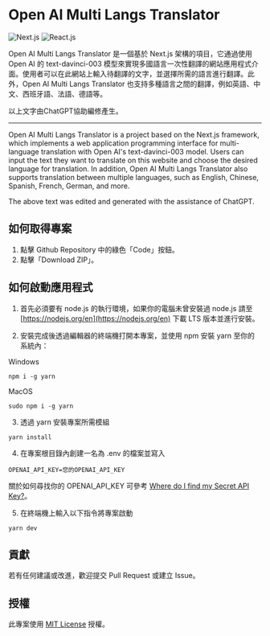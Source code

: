# Open AI Multi Langs Translator

![Next.js](https://camo.githubusercontent.com/b7395b00d152dc8f19cec61f582369bd580e31b8ed93d34646ec43aa675baa7c/68747470733a2f2f696d672e736869656c64732e696f2f62616467652f4e6578742d626c61636b3f7374796c653d666f722d7468652d6261646765266c6f676f3d6e6578742e6a73266c6f676f436f6c6f723d7768697465)
![React.js](https://camo.githubusercontent.com/ab4c3c731a174a63df861f7b118d6c8a6c52040a021a552628db877bd518fe84/68747470733a2f2f696d672e736869656c64732e696f2f62616467652f72656163742d2532333230323332612e7376673f7374796c653d666f722d7468652d6261646765266c6f676f3d7265616374266c6f676f436f6c6f723d253233363144414642)

Open AI Multi Langs Translator 是一個基於 Next.js 架構的項目，它通過使用 Open AI 的 text-davinci-003 模型來實現多國語言一次性翻譯的網站應用程式介面。使用者可以在此網站上輸入待翻譯的文字，並選擇所需的語言進行翻譯。此外，Open AI Multi Langs Translator 也支持多種語言之間的翻譯，例如英語、中文、西班牙語、法語、德語等。

以上文字由ChatGPT協助編修產生。

----

Open AI Multi Langs Translator is a project based on the Next.js framework, which implements a web application programming interface for multi-language translation with Open AI's text-davinci-003 model. Users can input the text they want to translate on this website and choose the desired language for translation. In addition, Open AI Multi Langs Translator also supports translation between multiple languages, such as English, Chinese, Spanish, French, German, and more.

The above text was edited and generated with the assistance of ChatGPT.

## 如何取得專案

1. 點擊 Github Repository 中的綠色「Code」按鈕。
2. 點擊「Download ZIP」。

## 如何啟動應用程式

1. 首先必須要有 node.js 的執行環境，如果你的電腦未曾安裝過 node.js 請至 [https://nodejs.org/en](https://nodejs.org/en) 下載 LTS 版本並進行安裝。

2. 安裝完成後透過編輯器的終端機打開本專案，並使用 npm 安裝 yarn 至你的系統內：

Windows
```
npm i -g yarn
```

MacOS
```
sudo npm i -g yarn
```

3. 透過 yarn 安裝專案所需模組

```
yarn install
```

4. 在專案根目錄內創建一名為 .env 的檔案並寫入 

```
OPENAI_API_KEY=您的OPENAI_API_KEY
```

關於如何尋找你的 OPENAI_API_KEY 可參考 [Where do I find my Secret API Key?](https://help.openai.com/en/articles/4936850-where-do-i-find-my-secret-api-key)。

5. 在終端機上輸入以下指令將專案啟動

```
yarn dev
```

## 貢獻

若有任何建議或改進，歡迎提交 Pull Request 或建立 Issue。

## 授權

此專案使用 [MIT License](LICENSE) 授權。